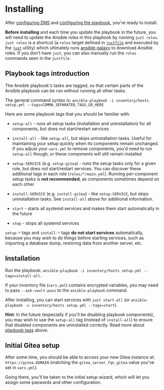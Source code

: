 # Installing

After [configuring DNS](configuring-dns.md) and [configuring the playbook](configuring-playbook.md), you're ready to install.

**Before installing** and each time you update the playbook in the future, you will need to update the Ansible roles in this playbook by running `just roles`. `just roles` is a shortcut (a `roles` target defined in [`justfile`](../justfile) and executed by the [`just`](https://github.com/casey/just) utility) which ultimately runs [ansible-galaxy](https://docs.ansible.com/ansible/latest/cli/ansible-galaxy.html) to download Ansible roles. If you don't have `just`, you can also manually run the `roles` commands seen in the `justfile`.


## Playbook tags introduction

The Ansible playbook's tasks are tagged, so that certain parts of the Ansible playbook can be run without running all other tasks.

The general command syntax is: `ansible-playbook -i inventory/hosts setup.yml --tags=COMMA_SEPARATED_TAGS_GO_HERE`

Here are some playbook tags that you should be familiar with:

- `setup-all` - runs all setup tasks (installation and uninstallation) for all components, but does not start/restart services

- `install-all` - like `setup-all`, but skips uninstallation tasks. Useful for maintaining your setup quickly when its components remain unchanged. If you adjust your `vars.yml` to remove components, you'd need to run `setup-all` though, or these components will still remain installed

- `setup-SERVICE` (e.g. `setup-gitea`) - runs the setup tasks only for a given role, but does not start/restart services. You can discover these additional tags in each role (`roles/*/main.yml`). Running per-component setup tasks is **not recommended**, as components sometimes depend on each other

- `install-SERVICE` (e.g. `install-gitea`) - like `setup-SERVICE`, but skips uninstallation tasks. See `install-all` above for additional information.

- `start` - starts all systemd services and makes them start automatically in the future

- `stop` - stops all systemd services

`setup-*` tags and `install-*` tags **do not start services** automatically, because you may wish to do things before starting services, such as importing a database dump, restoring data from another server, etc.


## Installation

Run the playbook: `ansible-playbook -i inventory/hosts setup.yml --tags=install-all`.

If your inventory file (`vars.yml`) contains encrypted variables, you may need to pass `--ask-vault-pass` to the `ansible-playbook` command.

After installing, you can start services with `just start-all` (or `ansible-playbook -i inventory/hosts setup.yml --tags=start`).

**Hint**: In the future (especially if you'll be disabling playbook components), you may wish to use the `setup-all` tag (instead of `install-all`) to ensure that disabled components are uninstalled correctly. Read more about [playbook tags](#playbook-tags-introduction) above.


## Initial Gitea setup

After some time, you should be able to access your new Gitea instance at: `https://gitea.DOMAIN` (matching the `gitea_server_fqn_gitea` value you've set in `vars.yml`).

Going there, you'll be taken to the initial setup wizard, which will let you assign some paswords and other configuration.
